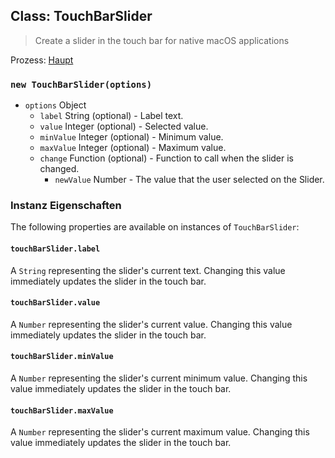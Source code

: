 ## Class: TouchBarSlider

> Create a slider in the touch bar for native macOS applications

Prozess: [Haupt](../tutorial/application-architecture.md#main-and-renderer-processes)

### `new TouchBarSlider(options)`

* `options` Object
  * `label` String (optional) - Label text.
  * `value` Integer (optional) - Selected value.
  * `minValue` Integer (optional) - Minimum value.
  * `maxValue` Integer (optional) - Maximum value.
  * `change` Function (optional) - Function to call when the slider is changed.
    * `newValue` Number - The value that the user selected on the Slider.

### Instanz Eigenschaften

The following properties are available on instances of `TouchBarSlider`:

#### `touchBarSlider.label`

A `String` representing the slider's current text. Changing this value immediately updates the slider in the touch bar.

#### `touchBarSlider.value`

A `Number` representing the slider's current value. Changing this value immediately updates the slider in the touch bar.

#### `touchBarSlider.minValue`

A `Number` representing the slider's current minimum value. Changing this value immediately updates the slider in the touch bar.

#### `touchBarSlider.maxValue`

A `Number` representing the slider's current maximum value. Changing this value immediately updates the slider in the touch bar.
